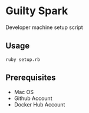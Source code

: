 # Guilty Spark

Developer machine setup script

## Usage

`ruby setup.rb`

## Prerequisites
- Mac OS
- Github Account
- Docker Hub Account
